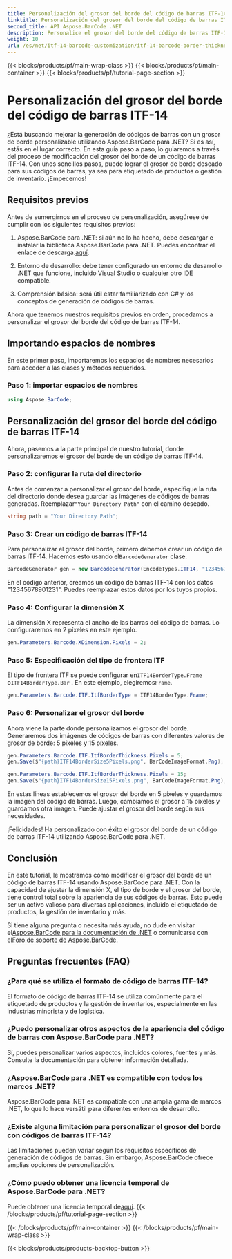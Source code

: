 ```yaml
---
title: Personalización del grosor del borde del código de barras ITF-14
linktitle: Personalización del grosor del borde del código de barras ITF-14
second_title: API Aspose.BarCode .NET
description: Personalice el grosor del borde del código de barras ITF-14 con Aspose.BarCode para .NET. Guía paso a paso para una generación perfecta de códigos de barras.
weight: 10
url: /es/net/itf-14-barcode-customization/itf-14-barcode-border-thickness-customization/
---
```


{{< blocks/products/pf/main-wrap-class >}}
{{< blocks/products/pf/main-container >}}
{{< blocks/products/pf/tutorial-page-section >}}

# Personalización del grosor del borde del código de barras ITF-14


¿Está buscando mejorar la generación de códigos de barras con un grosor de borde personalizable utilizando Aspose.BarCode para .NET? Si es así, estás en el lugar correcto. En esta guía paso a paso, lo guiaremos a través del proceso de modificación del grosor del borde de un código de barras ITF-14. Con unos sencillos pasos, puede lograr el grosor de borde deseado para sus códigos de barras, ya sea para etiquetado de productos o gestión de inventario. ¡Empecemos!

## Requisitos previos

Antes de sumergirnos en el proceso de personalización, asegúrese de cumplir con los siguientes requisitos previos:

1.  Aspose.BarCode para .NET: si aún no lo ha hecho, debe descargar e instalar la biblioteca Aspose.BarCode para .NET. Puedes encontrar el enlace de descarga.[aquí](https://releases.aspose.com/barcode/net/).

2. Entorno de desarrollo: debe tener configurado un entorno de desarrollo .NET que funcione, incluido Visual Studio o cualquier otro IDE compatible.

3. Comprensión básica: será útil estar familiarizado con C# y los conceptos de generación de códigos de barras.

Ahora que tenemos nuestros requisitos previos en orden, procedamos a personalizar el grosor del borde del código de barras ITF-14.

## Importando espacios de nombres

En este primer paso, importaremos los espacios de nombres necesarios para acceder a las clases y métodos requeridos.

### Paso 1: importar espacios de nombres

```csharp
using Aspose.BarCode;
```

## Personalización del grosor del borde del código de barras ITF-14

Ahora, pasemos a la parte principal de nuestro tutorial, donde personalizaremos el grosor del borde de un código de barras ITF-14.

### Paso 2: configurar la ruta del directorio

 Antes de comenzar a personalizar el grosor del borde, especifique la ruta del directorio donde desea guardar las imágenes de códigos de barras generadas. Reemplazar`"Your Directory Path"` con el camino deseado.

```csharp
string path = "Your Directory Path";
```

### Paso 3: Crear un código de barras ITF-14

 Para personalizar el grosor del borde, primero debemos crear un código de barras ITF-14. Hacemos esto usando el`BarcodeGenerator` clase.

```csharp
BarcodeGenerator gen = new BarcodeGenerator(EncodeTypes.ITF14, "12345678901231");
```

En el código anterior, creamos un código de barras ITF-14 con los datos "12345678901231". Puedes reemplazar estos datos por los tuyos propios.

### Paso 4: Configurar la dimensión X

La dimensión X representa el ancho de las barras del código de barras. Lo configuraremos en 2 píxeles en este ejemplo.

```csharp
gen.Parameters.Barcode.XDimension.Pixels = 2;
```

### Paso 5: Especificación del tipo de frontera ITF

 El tipo de frontera ITF se puede configurar en`ITF14BorderType.Frame` o`ITF14BorderType.Bar` . En este ejemplo, elegiremos`Frame`.

```csharp
gen.Parameters.Barcode.ITF.ItfBorderType = ITF14BorderType.Frame;
```

### Paso 6: Personalizar el grosor del borde

Ahora viene la parte donde personalizamos el grosor del borde. Generaremos dos imágenes de códigos de barras con diferentes valores de grosor de borde: 5 píxeles y 15 píxeles.

```csharp
gen.Parameters.Barcode.ITF.ItfBorderThickness.Pixels = 5;
gen.Save($"{path}ITF14BorderSize5Pixels.png", BarCodeImageFormat.Png);

gen.Parameters.Barcode.ITF.ItfBorderThickness.Pixels = 15;
gen.Save($"{path}ITF14BorderSize15Pixels.png", BarCodeImageFormat.Png);
```

En estas líneas establecemos el grosor del borde en 5 píxeles y guardamos la imagen del código de barras. Luego, cambiamos el grosor a 15 píxeles y guardamos otra imagen. Puede ajustar el grosor del borde según sus necesidades.

¡Felicidades! Ha personalizado con éxito el grosor del borde de un código de barras ITF-14 utilizando Aspose.BarCode para .NET.

## Conclusión

En este tutorial, le mostramos cómo modificar el grosor del borde de un código de barras ITF-14 usando Aspose.BarCode para .NET. Con la capacidad de ajustar la dimensión X, el tipo de borde y el grosor del borde, tiene control total sobre la apariencia de sus códigos de barras. Esto puede ser un activo valioso para diversas aplicaciones, incluido el etiquetado de productos, la gestión de inventario y más.

 Si tiene alguna pregunta o necesita más ayuda, no dude en visitar el[Aspose.BarCode para la documentación de .NET](https://reference.aspose.com/barcode/net/) o comunicarse con el[Foro de soporte de Aspose.BarCode](https://forum.aspose.com/c/barcode/13).

## Preguntas frecuentes (FAQ)

### ¿Para qué se utiliza el formato de código de barras ITF-14?
El formato de código de barras ITF-14 se utiliza comúnmente para el etiquetado de productos y la gestión de inventarios, especialmente en las industrias minorista y de logística.

### ¿Puedo personalizar otros aspectos de la apariencia del código de barras con Aspose.BarCode para .NET?
Sí, puedes personalizar varios aspectos, incluidos colores, fuentes y más. Consulte la documentación para obtener información detallada.

### ¿Aspose.BarCode para .NET es compatible con todos los marcos .NET?
Aspose.BarCode para .NET es compatible con una amplia gama de marcos .NET, lo que lo hace versátil para diferentes entornos de desarrollo.

### ¿Existe alguna limitación para personalizar el grosor del borde con códigos de barras ITF-14?
Las limitaciones pueden variar según los requisitos específicos de generación de códigos de barras. Sin embargo, Aspose.BarCode ofrece amplias opciones de personalización.

### ¿Cómo puedo obtener una licencia temporal de Aspose.BarCode para .NET?
 Puede obtener una licencia temporal de[aquí](https://purchase.aspose.com/temporary-license/).
{{< /blocks/products/pf/tutorial-page-section >}}

{{< /blocks/products/pf/main-container >}}
{{< /blocks/products/pf/main-wrap-class >}}

{{< blocks/products/products-backtop-button >}}
